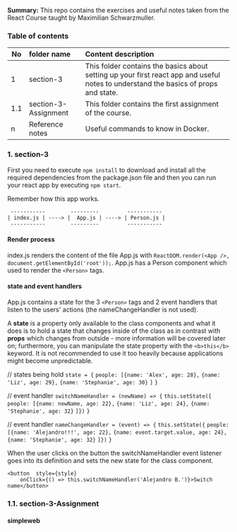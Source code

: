 <b>Summary:</b> This repo contains the exercises and useful notes taken from the React Course taught by Maximilian Schwarzmuller. 

### Table of contents

|No| folder name               | Content description |
|--|:--------------------------|:--------------------|
|1 | section-3  | This folder contains the basics about setting up your first react app and useful notes to understand the basics of props and state.|
|1.1 | section-3-Assignment  | This folder contains the first assignment of the course. |
|n | Reference notes         | Useful commands to know in Docker.|

### 1. section-3

First you need to execute `npm install` to download and install all the required dependencies from the package.json file and then you can run your react app by executing `npm start`. 

Remember how this app works.

     -----------        ---------         -----------
    | index.js | ----> |  App.js | ----> | Person.js |
     -----------        ---------         -----------

#### Render process

index.js renders the content of the file App.js with `ReactDOM.render(<App />, document.getElementById('root'));`. App.js has a Person component which used to render the `<Person>` tags. 

#### state and event handlers

App.js contains a state for the 3 `<Person>` tags and 2 event handlers that listen to the users' actions (the nameChangeHandler is not used).

A <b>state</b> is a property only available to the class components and what it does is to hold a state that changes inside of the class as in contrast with <b>props</b> which changes from outside - more information will be covered later on; furthermore, you can manipulate the state property with the `<b>this</b>` keyword. It is not recommended to use it too heavily because applications might become unpredictable. 

// states being hold
`state = {`
    `people: [{name: 'Alex', age: 28},`
        `{name: 'Liz', age: 29},`
        `{name: 'Stephanie', age: 30}`
        `]`
    `}`

// event handler
`switchNameHandler = (newName) => {`
    `this.setState({`
          `people: [{name: newName, age: 22},`
                  `{name: 'Liz', age: 24},`
                  `{name: 'Stephanie', age: 32}`
                `]})`
    `}`

// event handler
`nameChangeHandler = (event) => {`
    `this.setState({`
      `people: [{name: 'Alejandro!!!', age: 22},`
              `{name: event.target.value, age: 24},`
              `{name: 'Stephanie', age: 32}`
            `]})`
    `}`

When the user clicks on the button the switchNameHandler event listener goes into its definition and sets the new state for the class component. 

    <button  style={style}
        onClick={() => this.switchNameHandler('Alejandro B.')}>Switch name</button>




### 1.1. section-3-Assignment


#### simpleweb
